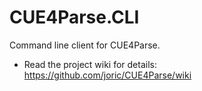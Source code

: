 # CUE4Parse.CLI

Command line client for CUE4Parse.

* Read the project wiki for details: https://github.com/joric/CUE4Parse/wiki

